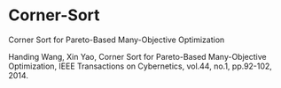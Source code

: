 # Corner-Sort
Corner Sort for Pareto-Based Many-Objective Optimization

Handing Wang, Xin Yao, Corner Sort for Pareto-Based Many-Objective Optimization, IEEE Transactions on Cybernetics, vol.44, no.1, pp.92-102, 2014. 
